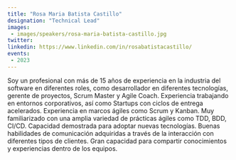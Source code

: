 ```yaml
---
title: "Rosa Maria Batista Castillo"
designation: "Technical Lead"
images:
 - images/speakers/rosa-maria-batista-castillo.jpg
twitter: 
linkedin: https://www.linkedin.com/in/rosabatistacastillo/
events:
 - 2023
---
```


Soy un profesional con más de 15 años de experiencia en la industria del software en diferentes roles, como desarrollador en diferentes tecnologías, gerente de proyectos, Scrum Master y Agile Coach. Experiencia trabajando en entornos corporativos, así como Startups con ciclos de entrega acelerados. Experiencia en marcos ágiles como Scrum y Kanban. Muy familiarizado con una amplia variedad de prácticas ágiles como TDD, BDD, CI/CD. Capacidad demostrada para adoptar nuevas tecnologías. Buenas habilidades de comunicación adquiridas a través de la interacción con diferentes tipos de clientes. Gran capacidad para compartir conocimientos y experiencias dentro de los equipos.